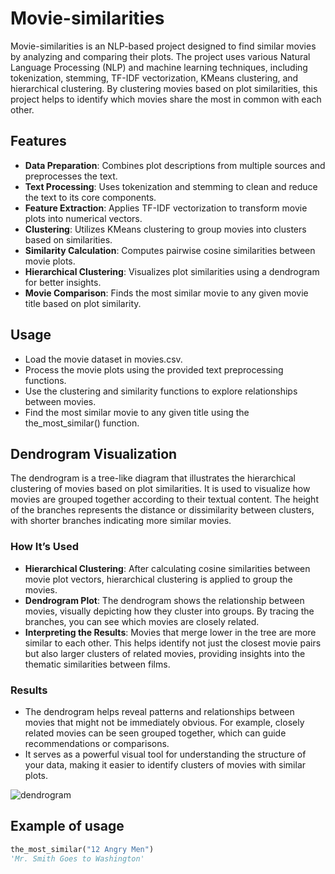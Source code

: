 # Movie-similarities

Movie-similarities is an NLP-based project designed to find similar movies by analyzing and comparing their plots. The project uses various Natural Language Processing (NLP) and machine learning techniques, including tokenization, stemming, TF-IDF vectorization, KMeans clustering, and hierarchical clustering. By clustering movies based on plot similarities, this project helps to identify which movies share the most in common with each other.

## Features

- **Data Preparation**: Combines plot descriptions from multiple sources and preprocesses the text.
- **Text Processing**: Uses tokenization and stemming to clean and reduce the text to its core components.
- **Feature Extraction**: Applies TF-IDF vectorization to transform movie plots into numerical vectors.
- **Clustering**: Utilizes KMeans clustering to group movies into clusters based on similarities.
- **Similarity Calculation**: Computes pairwise cosine similarities between movie plots.
- **Hierarchical Clustering**: Visualizes plot similarities using a dendrogram for better insights.
- **Movie Comparison**: Finds the most similar movie to any given movie title based on plot similarity.

## Usage
- Load the movie dataset in movies.csv.
- Process the movie plots using the provided text preprocessing functions.
- Use the clustering and similarity functions to explore relationships between movies.
- Find the most similar movie to any given title using the the_most_similar() function.

## Dendrogram Visualization

The dendrogram is a tree-like diagram that illustrates the hierarchical clustering of movies based on plot similarities. It is used to visualize how movies are grouped together according to their textual content. The height of the branches represents the distance or dissimilarity between clusters, with shorter branches indicating more similar movies.

### How It’s Used

- **Hierarchical Clustering**: After calculating cosine similarities between movie plot vectors, hierarchical clustering is applied to group the movies.
- **Dendrogram Plot**: The dendrogram shows the relationship between movies, visually depicting how they cluster into groups. By tracing the branches, you can see which movies are closely related.
- **Interpreting the Results**: Movies that merge lower in the tree are more similar to each other. This helps identify not just the closest movie pairs but also larger clusters of related movies, providing insights into the thematic similarities between films.

### Results

- The dendrogram helps reveal patterns and relationships between movies that might not be immediately obvious. For example, closely related movies can be seen grouped together, which can guide recommendations or comparisons.
- It serves as a powerful visual tool for understanding the structure of your data, making it easier to identify clusters of movies with similar plots.

![dendrogram](https://github.com/user-attachments/assets/1f80121f-64f3-4134-a7a3-33cb072021db)


## Example of usage
```python
the_most_similar("12 Angry Men")
'Mr. Smith Goes to Washington'
